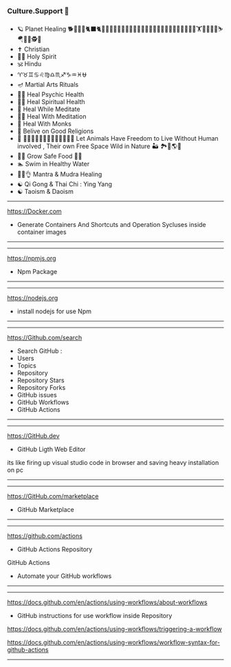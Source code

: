 ### Culture.Support 👋






- 🪐 Planet Healing 🐕🐕‍🦺😻🐈‍⬛🐈👳🏿‍♂️👳🏼‍♂️👥💆💆🏻💆🏽‍♀️💆🏿‍♂️💆🏼‍♂️💆🏼‍♀️🧑‍🦽🏋️🤼🧗🚴🏇⛷️🪂🦸🦹🕵️🧕
- ✝️ Christian 
- 🌠🌌 Holy Spirit 
- 🕉️ Hindu
- ♈♉♊♋♌♍♎♏♐♑♒♓⛎
- 🪔 Martial Arts Rituals 
- 🙇‍♂️ Heal Psychic Health 
- 🙇‍♀️ Heal Spiritual Health 
- 🧘 Heal While Meditate 
- 🧘‍♂️ Heal With Meditation 
- 👤 Heal With Monks 
- 🧕 Belive on Good Religions 
- 🦛 🦭🐅🐎🦁🐒🦧🦍🐄🐮🐠🐡🦐🐋 Let Animals Have Freedom to Live Without Human involved 
, Their own Free Space Wild in Nature 🏜️ 🏞️🌅🌎🗾
- 🧑‍🌾 Grow Safe Food 🌱🌿
- 🏊 Swim in Healthy Water 
- 🫰🤌👌 Mantra & Mudra Healing 
- ☯️ Qi Gong & Thai Chi : Ying Yang
- ☯️ Taoism & Daoism 






---------

https://Docker.com

- Generate Containers And Shortcuts and Operation
Sycluses inside container images 

----------------




---------

https://npmjs.org

- Npm Package 

----------------




---------

https://nodejs.org

- install nodejs for use Npm

----------------



---------

https://Github.com/search

- Search GitHub : 
- Users
- Topics 
- Repository 
- Repository Stars 
- Repository Forks
- GitHub issues 
- GitHub Workflows
- GitHub Actions 

----------------



---------

https://GitHub.dev

- GitHub Ligth Web Editor

its like firing up visual studio code in browser
and saving heavy installation on pc 

----------------




---------

https://GitHub.com/marketplace

- GitHub Marketplace

----------------


---------

https://github.com/actions

- GitHub Actions Repository 


GitHub Actions

- Automate your GitHub workflows

----------------








---------

https://docs.github.com/en/actions/using-workflows/about-workflows

- GitHub instructions for use workflow inside
Repository

https://docs.github.com/en/actions/using-workflows/triggering-a-workflow

https://docs.github.com/en/actions/using-workflows/workflow-syntax-for-github-actions


----------------
